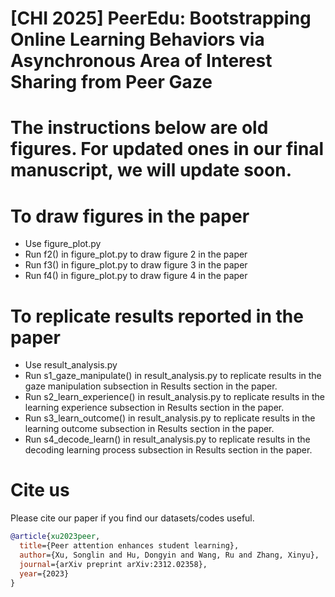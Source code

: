 # [CHI 2025] PeerEdu: Bootstrapping Online Learning Behaviors via Asynchronous Area of Interest Sharing from Peer Gaze

# The instructions below are old figures. For updated ones in our final manuscript, we will update soon.

# To draw figures in the paper 

- Use figure_plot.py
- Run f2() in figure_plot.py to draw figure 2 in the paper
- Run f3() in figure_plot.py to draw figure 3 in the paper
- Run f4() in figure_plot.py to draw figure 4 in the paper


# To replicate results reported in the paper

- Use result_analysis.py
- Run s1_gaze_manipulate() in result_analysis.py to replicate results in the gaze manipulation subsection in Results section in the paper.
- Run s2_learn_experience() in result_analysis.py to replicate results in the learning experience subsection in Results section in the paper.
- Run s3_learn_outcome() in result_analysis.py to replicate results in the learning outcome subsection in Results section in the paper.
- Run s4_decode_learn() in result_analysis.py to replicate results in the decoding learning process subsection in Results section in the paper.

# Cite us

Please cite our paper if you find our datasets/codes useful.

```bibtex
@article{xu2023peer,
  title={Peer attention enhances student learning},
  author={Xu, Songlin and Hu, Dongyin and Wang, Ru and Zhang, Xinyu},
  journal={arXiv preprint arXiv:2312.02358},
  year={2023}
}
```

